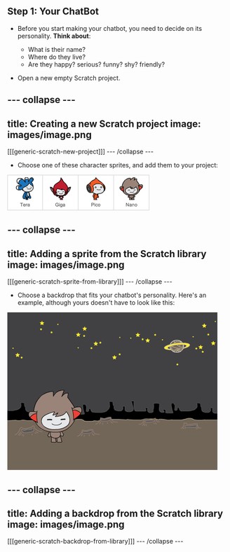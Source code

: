 ## Step 1: Your ChatBot

+ Before you start making your chatbot, you need to decide on its personality. __Think about__:

	+ What is their name?
	+ Where do they live?
	+ Are they happy? serious? funny? shy? friendly?

+ Open a new empty Scratch project.

--- collapse ---
---
title: Creating a new Scratch project
image: images/image.png
---
[[[generic-scratch-new-project]]]
--- /collapse ---

+ Choose one of these character sprites, and add them to your project:

![Choose a character](images/chatbot-characters.png)

--- collapse ---
---
title: Adding a sprite from the Scratch library
image: images/image.png
---
[[[generic-scratch-sprite-from-library]]]
--- /collapse ---

+ Choose a backdrop that fits your chatbot's personality. Here's an example, although yours doesn't have to look like this:

![Choose a backdrop](images/chatbot-backdrop.png)

--- collapse ---
---
title: Adding a backdrop from the Scratch library
image: images/image.png
---
[[[generic-scratch-backdrop-from-library]]]
--- /collapse ---
